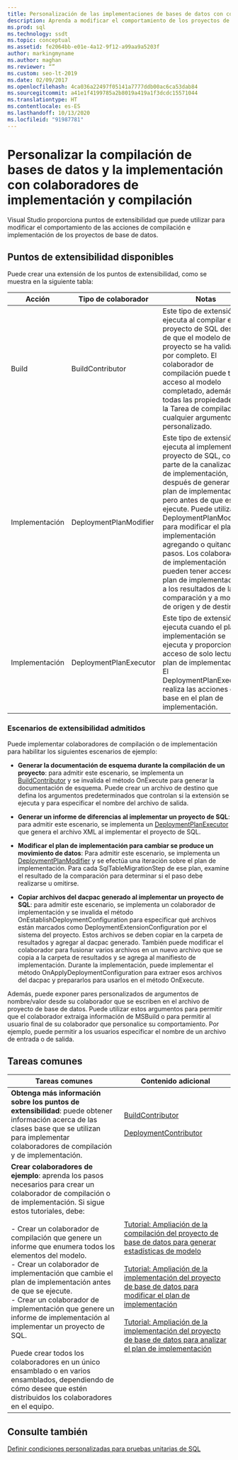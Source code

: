 ```yaml
---
title: Personalización de las implementaciones de bases de datos con colaboradores de implementación
description: Aprenda a modificar el comportamiento de los proyectos de base de datos. Vea recursos sobre colaboradores de compilación e implementación, y ejemplos de escenarios en los que se usan.
ms.prod: sql
ms.technology: ssdt
ms.topic: conceptual
ms.assetid: fe2064bb-e01e-4a12-9f12-a99aa9a5203f
author: markingmyname
ms.author: maghan
ms.reviewer: “”
ms.custom: seo-lt-2019
ms.date: 02/09/2017
ms.openlocfilehash: 4ca036a22497f05141a7777ddb00ac6ca53dab84
ms.sourcegitcommit: a41e1f4199785a2b8019a419a1f3dcdc15571044
ms.translationtype: HT
ms.contentlocale: es-ES
ms.lasthandoff: 10/13/2020
ms.locfileid: "91987781"
---
```

# <a name="customize-database-build-and-deployment-by-using-build-and-deployment-contributors"></a>Personalizar la compilación de bases de datos y la implementación con colaboradores de implementación y compilación

Visual Studio proporciona puntos de extensibilidad que puede utilizar para modificar el comportamiento de las acciones de compilación e implementación de los proyectos de base de datos.  
  
## <a name="available-extensibility-points"></a>Puntos de extensibilidad disponibles  
Puede crear una extensión de los puntos de extensibilidad, como se muestra en la siguiente tabla:  
  
|**Acción**|**Tipo de colaborador**|**Notas**|  
|--------------|------------------------|-------------|  
|Build|BuildContributor|Este tipo de extensión se ejecuta al compilar el proyecto de SQL después de que el modelo de proyecto se ha validado por completo. El colaborador de compilación puede tener acceso al modelo completado, además de a todas las propiedades de la Tarea de compilación y cualquier argumento personalizado.|  
|Implementación|DeploymentPlanModifier|Este tipo de extensión se ejecuta al implementar el proyecto de SQL, como parte de la canalización de implementación, después de generar el plan de implementación, pero antes de que este se ejecute. Puede utilizar un DeploymentPlanModifier para modificar el plan de implementación agregando o quitando pasos. Los colaboradores de implementación pueden tener acceso al plan de implementación, a los resultados de la comparación y a modelos de origen y de destino.|  
|Implementación|DeploymentPlanExecutor|Este tipo de extensión se ejecuta cuando el plan de implementación se ejecuta y proporciona acceso de solo lectura al plan de implementación. El DeploymentPlanExectutor realiza las acciones con base en el plan de implementación.|  
  
### <a name="supported-extensibility-scenarios"></a>Escenarios de extensibilidad admitidos  
Puede implementar colaboradores de compilación o de implementación para habilitar los siguientes escenarios de ejemplo:  
  
-   **Generar la documentación de esquema durante la compilación de un proyecto**: para admitir este escenario, se implementa un [BuildContributor](/dotnet/api/microsoft.sqlserver.dac.deployment.buildcontributor) y se invalida el método OnExecute para generar la documentación de esquema. Puede crear un archivo de destino que defina los argumentos predeterminados que controlan si la extensión se ejecuta y para especificar el nombre del archivo de salida.  
  
-   **Generar un informe de diferencias al implementar un proyecto de SQL**: para admitir este escenario, se implementa un [DeploymentPlanExecutor](/dotnet/api/microsoft.sqlserver.dac.deployment.deploymentplanexecutor) que genera el archivo XML al implementar el proyecto de SQL.  
  
-   **Modificar el plan de implementación para cambiar se produce un movimiento de datos**: Para admitir este escenario, se implementa un [DeploymentPlanModifier](/dotnet/api/microsoft.sqlserver.dac.deployment.deploymentplanmodifier) y se efectúa una iteración sobre el plan de implementación. Para cada SqlTableMigrationStep de ese plan, examine el resultado de la comparación para determinar si el paso debe realizarse u omitirse.  
  
-   **Copiar archivos del dacpac generado al implementar un proyecto de SQL**: para admitir este escenario, se implementa un colaborador de implementación y se invalida el método OnEstablishDeploymentConfiguration para especificar qué archivos están marcados como DeploymentExtensionConfiguration por el sistema del proyecto. Estos archivos se deben copiar en la carpeta de resultados y agregar al dacpac generado. También puede modificar el colaborador para fusionar varios archivos en un nuevo archivo que se copia a la carpeta de resultados y se agrega al manifiesto de implementación. Durante la implementación, puede implementar el método OnApplyDeploymentConfiguration para extraer esos archivos del dacpac y prepararlos para usarlos en el método OnExecute.  
  
Además, puede exponer pares personalizados de argumentos de nombre/valor desde su colaborador que se escriben en el archivo de proyecto de base de datos. Puede utilizar estos argumentos para permitir que el colaborador extraiga información de MSBuild o para permitir al usuario final de su colaborador que personalice su comportamiento. Por ejemplo, puede permitir a los usuarios especificar el nombre de un archivo de entrada o de salida.  
  
## <a name="common-tasks"></a>Tareas comunes  
  
|**Tareas comunes**|**Contenido adicional**|  
|--------------------|--------------------------|  
|**Obtenga más información sobre los puntos de extensibilidad**: puede obtener información acerca de las clases base que se utilizan para implementar colaboradores de compilación y de implementación.|[BuildContributor](/dotnet/api/microsoft.sqlserver.dac.deployment.buildcontributor)<br /><br />[DeploymentContributor](/dotnet/api/microsoft.sqlserver.dac.deployment.deploymentcontributor)|  
|**Crear colaboradores de ejemplo**: aprenda los pasos necesarios para crear un colaborador de compilación o de implementación. Si sigue estos tutoriales, debe:<br /><br />-   Crear un colaborador de compilación que genere un informe que enumera todos los elementos del modelo.<br />-   Crear un colaborador de implementación que cambie el plan de implementación antes de que se ejecute.<br />-   Crear un colaborador de implementación que genere un informe de implementación al implementar un proyecto de SQL.<br /><br />Puede crear todos los colaboradores en un único ensamblado o en varios ensamblados, dependiendo de cómo desee que estén distribuidos los colaboradores en el equipo.|[Tutorial: Ampliación de la compilación del proyecto de base de datos para generar estadísticas de modelo](../ssdt/walkthrough-extend-database-project-build-to-generate-model-statistics.md)<br /><br />[Tutorial: Ampliación de la implementación del proyecto de base de datos para modificar el plan de implementación](../ssdt/walkthrough-extend-database-project-deployment-to-modify-the-deployment-plan.md)<br /><br />[Tutorial: Ampliación de la implementación del proyecto de base de datos para analizar el plan de implementación](../ssdt/walkthrough-extend-database-project-deployment-to-analyze-the-deployment-plan.md)|  
  
## <a name="see-also"></a>Consulte también  
[Definir condiciones personalizadas para pruebas unitarias de SQL](/previous-versions/sql/sql-server-data-tools/jj860449(v=vs.103))  
